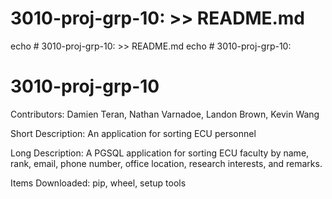 # 3010-proj-grp-10: >> README.md
echo # 3010-proj-grp-10: >> README.md
echo # 3010-proj-grp-10:
# 3010-proj-grp-10

Contributors: Damien Teran, Nathan Varnadoe, Landon Brown, Kevin Wang

Short Description: An application for sorting ECU personnel

Long Description: A PGSQL application for sorting ECU faculty by name, rank, email, phone number, office location, research interests, and remarks.

Items Downloaded: pip, wheel, setup tools
